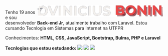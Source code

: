 
  <img src="https://github.com/DViniciusBonin/DViniciusBonin/blob/main/Untitled-removebg-preview.png" min-width="400px" max-width="400px" width="400px" align="right" alt="logo" >
 
<p> Tenho 19 anos e sou desenvolvedor <strong>Back-end Jr</strong>, 
  atualmente trabalho com Laravel.
  Estou cursando Tecnlogia em Sistemas para Internet na UTFPR
</p>

<p align="left">
  Conhecimentos: <strong>HTML, CSS, JavaScript, Bootstrap, Bulma, PHP e Laravel </strong>
</p>

  <strong align="left"> Tecnlogias que estou estudando: </strong>
    <img src="https://img.icons8.com/color/48/000000/vue-js.png"/>
    <img src="https://img.icons8.com/ios-filled/50/000000/laravel.png"/>
    <img src="https://img.icons8.com/color/48/000000/nodejs.png"/> 


<!--<p align="left">
  <a href="https://www.instagram.com/iuricode/" alt="Instagram">
  <img src="https://img.shields.io/badge/-Instagram-DF0174?style=for-the-badge&logo=instagram&logoColor=white&link=https://www.instagram.com/iuricoding/"/></a>
  
<!--  <a href="https://www.linkedin.com/in/iuricode" alt="Linkedin">
  <img src="https://img.shields.io/badge/-Linkedin-0e76a8?style=for-the-badge&logo=Linkedin&logoColor=white&link=https://www.linkedin.com/in/iuricode" /></a>

 <!-- <a href="https://www.facebook.com/exudojazz/" alt="Facebook">
  <img src="https://img.shields.io/badge/-Facebook-3b5998?style=for-the-badge&logo=facebook&logoColor=white&link=https://www.facebook.com/exudojazz/"/></a>
-->
